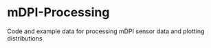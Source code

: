 # mDPI-Processing
 Code and example data for processing mDPI sensor data and plotting distributions
